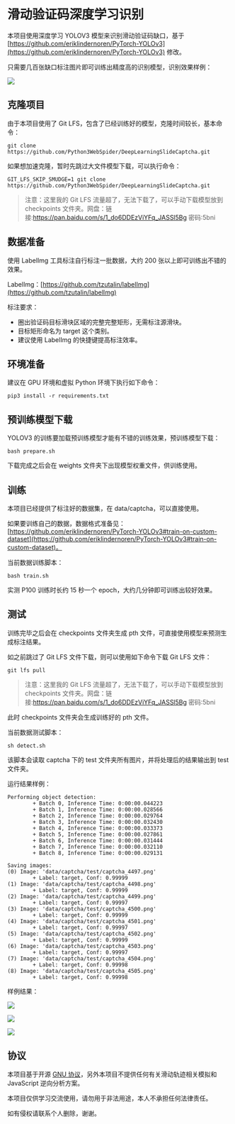 # 滑动验证码深度学习识别

本项目使用深度学习 YOLOV3 模型来识别滑动验证码缺口，基于 [https://github.com/eriklindernoren/PyTorch-YOLOv3](https://github.com/eriklindernoren/PyTorch-YOLOv3) 修改。

只需要几百张缺口标注图片即可训练出精度高的识别模型，识别效果样例：

![](data/captcha/result/captcha_4502.png)
## 克隆项目

由于本项目使用了 Git LFS，包含了已经训练好的模型，克隆时间较长，基本命令：

```
git clone https://github.com/Python3WebSpider/DeepLearningSlideCaptcha.git
```

如果想加速克隆，暂时先跳过大文件模型下载，可以执行命令：

```
GIT_LFS_SKIP_SMUDGE=1 git clone https://github.com/Python3WebSpider/DeepLearningSlideCaptcha.git
```

> 注意：这里我的 Git LFS 流量超了，无法下载了，可以手动下载模型放到 checkpoints 文件夹。网盘：链接:https://pan.baidu.com/s/1_do6DDEzViYFq_JASSl5Bg  密码:5bni

## 数据准备

使用 LabelImg 工具标注自行标注一批数据，大约 200 张以上即可训练出不错的效果。

LabelImg：[https://github.com/tzutalin/labelImg](https://github.com/tzutalin/labelImg)

标注要求：

* 圈出验证码目标滑块区域的完整完整矩形，无需标注源滑块。
* 目标矩形命名为 target 这个类别。
* 建议使用 LabelImg 的快捷键提高标注效率。

## 环境准备

建议在 GPU 环境和虚拟 Python 环境下执行如下命令：

```
pip3 install -r requirements.txt
```

## 预训练模型下载

YOLOV3 的训练要加载预训练模型才能有不错的训练效果，预训练模型下载：

```
bash prepare.sh
```

下载完成之后会在 weights 文件夹下出现模型权重文件，供训练使用。

## 训练

本项目已经提供了标注好的数据集，在 data/captcha，可以直接使用。

如果要训练自己的数据，数据格式准备见：[https://github.com/eriklindernoren/PyTorch-YOLOv3#train-on-custom-dataset](https://github.com/eriklindernoren/PyTorch-YOLOv3#train-on-custom-dataset)。

当前数据训练脚本：

```
bash train.sh
```

实测 P100 训练时长约 15 秒一个 epoch，大约几分钟即可训练出较好效果。

## 测试

训练完毕之后会在 checkpoints 文件夹生成 pth 文件，可直接使用模型来预测生成标注结果。

如之前跳过了 Git LFS 文件下载，则可以使用如下命令下载 Git LFS 文件：

```
git lfs pull
```

> 注意：这里我的 Git LFS 流量超了，无法下载了，可以手动下载模型放到 checkpoints 文件夹。网盘：链接:https://pan.baidu.com/s/1_do6DDEzViYFq_JASSl5Bg  密码:5bni

此时 checkpoints 文件夹会生成训练好的 pth 文件。

当前数据测试脚本：

```
sh detect.sh
```

该脚本会读取 captcha 下的 test 文件夹所有图片，并将处理后的结果输出到 test 文件夹。

运行结果样例：

```
Performing object detection:
        + Batch 0, Inference Time: 0:00:00.044223
        + Batch 1, Inference Time: 0:00:00.028566
        + Batch 2, Inference Time: 0:00:00.029764
        + Batch 3, Inference Time: 0:00:00.032430
        + Batch 4, Inference Time: 0:00:00.033373
        + Batch 5, Inference Time: 0:00:00.027861
        + Batch 6, Inference Time: 0:00:00.031444
        + Batch 7, Inference Time: 0:00:00.032110
        + Batch 8, Inference Time: 0:00:00.029131

Saving images:
(0) Image: 'data/captcha/test/captcha_4497.png'
        + Label: target, Conf: 0.99999
(1) Image: 'data/captcha/test/captcha_4498.png'
        + Label: target, Conf: 0.99999
(2) Image: 'data/captcha/test/captcha_4499.png'
        + Label: target, Conf: 0.99997
(3) Image: 'data/captcha/test/captcha_4500.png'
        + Label: target, Conf: 0.99999
(4) Image: 'data/captcha/test/captcha_4501.png'
        + Label: target, Conf: 0.99997
(5) Image: 'data/captcha/test/captcha_4502.png'
        + Label: target, Conf: 0.99999
(6) Image: 'data/captcha/test/captcha_4503.png'
        + Label: target, Conf: 0.99997
(7) Image: 'data/captcha/test/captcha_4504.png'
        + Label: target, Conf: 0.99998
(8) Image: 'data/captcha/test/captcha_4505.png'
        + Label: target, Conf: 0.99998
```

样例结果：

![](data/captcha/result/captcha_4501.png)

![](data/captcha/result/captcha_4505.png)

![](data/captcha/result/captcha_4503.png)

## 协议

本项目基于开源 [GNU 协议](https://github.com/eriklindernoren/PyTorch-YOLOv3/blob/master/LICENSE)，另外本项目不提供任何有关滑动轨迹相关模拟和 JavaScript 逆向分析方案。

本项目仅供学习交流使用，请勿用于非法用途，本人不承担任何法律责任。

如有侵权请联系个人删除，谢谢。
